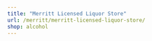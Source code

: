 ```yaml
---
title: "Merritt Licensed Liquor Store"
url: /merritt/merritt-licensed-liquor-store/
shop: alcohol
---
```

